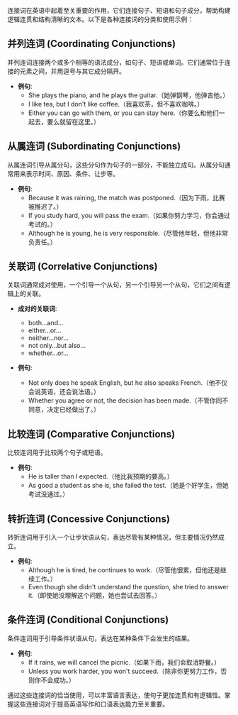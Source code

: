 连接词在英语中起着至关重要的作用，它们连接句子、短语和句子成分，帮助构建逻辑连贯和结构清晰的文本。以下是各种连接词的分类和使用示例：

## 并列连词 (Coordinating Conjunctions)

并列连词连接两个或多个相等的语法成分，如句子、短语或单词。它们通常位于连接的元素之间，并用逗号与其它成分隔开。

- **例句**:
  - She plays the piano, and he plays the guitar.（她弹钢琴，他弹吉他。）
  - I like tea, but I don't like coffee.（我喜欢茶，但不喜欢咖啡。）
  - Either you can go with them, or you can stay here.（你要么和他们一起去，要么就留在这里。）

## 从属连词 (Subordinating Conjunctions)

从属连词引导从属分句，这些分句作为句子的一部分，不能独立成句。从属分句通常用来表示时间、原因、条件、让步等。

- **例句**:
  - Because it was raining, the match was postponed.（因为下雨，比赛被推迟了。）
  - If you study hard, you will pass the exam.（如果你努力学习，你会通过考试的。）
  - Although he is young, he is very responsible.（尽管他年轻，但他非常负责任。）

## 关联词 (Correlative Conjunctions)

关联词通常成对使用，一个引导一个从句，另一个引导另一个从句，它们之间有逻辑上的关联。

- **成对的关联词**:
  - both...and...
  - either...or...
  - neither...nor...
  - not only...but also...
  - whether...or...

- **例句**:
  - Not only does he speak English, but he also speaks French.（他不仅会说英语，还会说法语。）
  - Whether you agree or not, the decision has been made.（不管你同不同意，决定已经做出了。）

## 比较连词 (Comparative Conjunctions)

比较连词用于比较两个句子或短语。

- **例句**:
  - He is taller than I expected.（他比我预期的要高。）
  - As good a student as she is, she failed the test.（她是个好学生，但她考试没通过。）

## 转折连词 (Concessive Conjunctions)

转折连词用于引入一个让步状语从句，表达尽管有某种情况，但主要情况仍然成立。

- **例句**:
  - Although he is tired, he continues to work.（尽管他很累，但他还是继续工作。）
  - Even though she didn't understand the question, she tried to answer it.（即使她没理解这个问题，她也尝试去回答。）

## 条件连词 (Conditional Conjunctions)

条件连词用于引导条件状语从句，表达在某种条件下会发生的结果。

- **例句**:
  - If it rains, we will cancel the picnic.（如果下雨，我们会取消野餐。）
  - Unless you work harder, you won't succeed.（除非你更努力工作，否则你不会成功。）

通过这些连接词的恰当使用，可以丰富语言表达，使句子更加连贯和有逻辑性。掌握这些连接词对于提高英语写作和口语表达能力至关重要。